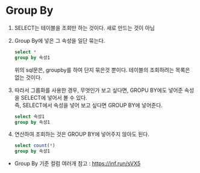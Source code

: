 # Group By
1. SELECT는 테이블을 조회만 하는 것이다. 새로 만드는 것이 아님
2. Group By에 넣은 그 속성을 일단 묶는다.
     ```sql
     select *
     group by 속성1
     ```
   위의 sql문은, groupby를 하여 단지 묶은것 뿐이다. 테이블의 조회하려는 목록은 없는 것이다. <br/>
   
3. 따라서 그룹화를 사용한 경우, 무엇인가 보고 싶다면, GROPU BY에도 넣어준 속성을 SELECT에 넣어서 볼 수 있다. <br/>
   즉, SELECT에서 속성을 넣어 보고 싶다면 GROUP BY에 넣어준다.
   
     ```sql
     select 속성1
     group by 속성1
     ```

4. 연산하여 조회하는 것은 GROUP BY에 넣어주지 않아도 된다.
     ```sql
     select count(*)
     group by 속성1
     ```

* Group By 기준 컬럼 여러개 참고 : https://inf.run/sVX5

